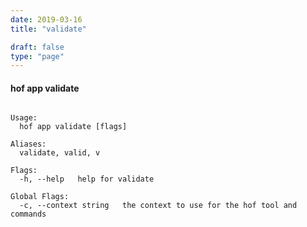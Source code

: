 ```yaml
---
date: 2019-03-16
title: "validate"

draft: false
type: "page"
---
```


#### hof app validate

```Validate your application or components of it

Usage:
  hof app validate [flags]

Aliases:
  validate, valid, v

Flags:
  -h, --help   help for validate

Global Flags:
  -c, --context string   the context to use for the hof tool and commands
```

